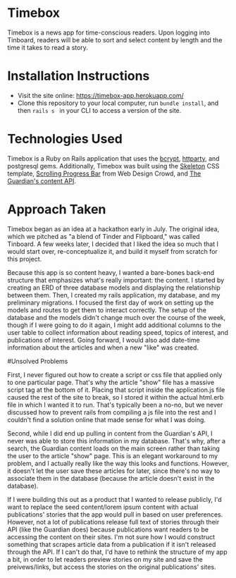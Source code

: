 # Timebox

Timebox is a news app for time-conscious readers. Upon logging into Tinboard, readers will be able to sort and select content by length and the time it takes to read a story.

# Installation Instructions
- Visit the site online: https://timebox-app.herokuapp.com/
- Clone this repository to your local computer, run `bundle install`, and then `rails s ` in your CLI to access a version of the site.

# Technologies Used
Timebox is a Ruby on Rails application that uses the <a href="https://github.com/codahale/bcrypt-ruby">bcrypt</a>, <a href="https://github.com/jnunemaker/httparty">httparty</a>, and postgresql gems. Additionally, Timebox was built using the <a href="http://getskeleton.com/">Skeleton</a> CSS template, <a href="http://www.webdesigncrowd.com/scrolling-progress-bar/">Scrolling Progress Bar</a> from Web Design Crowd, and <a href="http://open-platform.theguardian.com/">The Guardian's content API</a>.

# Approach Taken

Timebox began as an idea at a hackathon early in July. The original idea, which we pitched as "a blend of Tinder and Flipboard," was called Tinboard. A few weeks later, I decided that I liked the idea so much that I would start over, re-conceptualize it, and build it myself from scratch for this project.

Because this app is so content heavy, I wanted a bare-bones back-end structure that emphasizes what's really important: the content. I started by creating an ERD of three database models and displaying the relationship between them. Then, I created my rails application, my database, and my preliminary migrations. I focused the first day of work on setting up the models and routes to get them to interact correctly. The setup of the database and the models didn't change much over the course of the week, though if I were going to do it again, I might add additional columns to the user table to collect information about reading speed, topics of interest, and publications of interest. Going forward, I would also add date-time information about the articles and when a new "like" was created.

#Unsolved Problems

First, I never figured out how to create a script or css file that applied only to one particular page. That's why the article "show" file has a massive script tag at the bottom of it. Placing that script inside the application.js file caused the rest of the site to break, so I stored it within the actual html.erb file in which I wanted it to run. That's typically been a no-no, but we never discussed how to prevent rails from compiling a js file into the rest and I couldn't find a solution online that made sense for what I was doing.

Second, while I did end up pulling in content from the Guardian's API, I never was able to store this information in my database. That's why, after a search, the Guardian content loads on the main screen rather than taking the user to the article "show" page. This is an elegant workaround to my problem, and I actually really like the way this looks and functions. However, it doesn't let the user save these articles for later, since there's no way to associate them in the database (because the article doesn't exist in the database).

If I were building this out as a product that I wanted to release publicly, I'd want to replace the seed content/lorem ipsum content with actual publications' stories that the app would pull in based on user preferences. However, not a lot of publications release full text of stories through their API (like the Guardian does) because publications want readers to be accessing the content on their sites. I'm not sure how I would construct something that scrapes article data from a publication if it isn't released through the API. If I can't do that, I'd have to rethink the structure of my app a bit, in order to let readers preview stories on my site and save the preivews/links, but access the stories on the original publications' sites.
